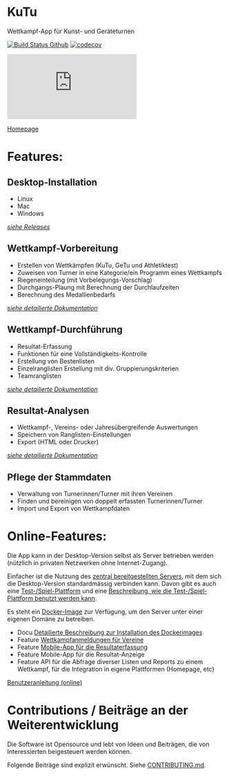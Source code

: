 # KuTu
Wettkampf-App für Kunst- und Geräteturnen

[![Build Status Github](https://github.com/luechtdiode/KuTu/actions/workflows/build-pipeline.yml/badge.svg)](https://github.com/luechtdiode/KuTu/actions/workflows/build-pipeline.yml)
[![codecov](https://codecov.io/gh/luechtdiode/KuTu/branch/master/graph/badge.svg?token=MHS3C84GA5)](https://codecov.io/gh/luechtdiode/KuTu)

[![Uptime sharevic.net](https://app.statuscake.com/button/index.php?Track=3358506&Days=7&Design=2)]([https://app.statuscake.com/button/index.php?Track=3358506&Days=7&Design=2](https://www.statuscake.com))

[Homepage](https://luechtdiode.github.io/KuTu)

# Features:

## Desktop-Installation
* Linux
* Mac
* Windows

_[siehe Releases](https://github.com/luechtdiode/KuTu/releases)_
## Wettkampf-Vorbereitung
* Erstellen von Wettkämpfen (KuTu, GeTu und Athletiktest)
* Zuweisen von Turner in eine Kategorie/ein Programm eines Wettkampfs
* Riegeneinteilung (mit Vorbelegungs-Vorschlag)
* Durchgangs-Plaung mit Berechnung der Durchlaufzeiten
* Berechnung des Medallienbedarfs

_[siehe detailierte Dokumentation](https://luechtdiode.gitbook.io/turner-wettkampf-app/wettkampf-vorbereitung)_

## Wettkampf-Durchführung
* Resultat-Erfassung
* Funktionen für eine Vollständigkeits-Kontrolle
* Erstellung von Bestenlisten
* Einzelranglisten Erstellung mit div. Gruppierungskriterien
* Teamranglisten
  
_[siehe detailierte Dokumentation](https://luechtdiode.gitbook.io/turner-wettkampf-app/wettkampf-durchfuhrung)_

## Resultat-Analysen
* Wettkampf-, Vereins- oder Jahresübergreifende Auswertungen
* Speichern von Ranglisten-Einstellungen
* Export (HTML oder Drucker)

_[siehe detailierte Dokumentation](https://luechtdiode.gitbook.io/turner-wettkampf-app/resultatanalysen)_
 
## Pflege der Stammdaten
* Verwaltung von Turnerinnen/Turner mit ihren Vereinen
* Finden und bereinigen von doppelt erfassten Turnerinnen/Turner
* Import und Export von Wettkampfdaten

# Online-Features:
  Die App kann in der Desktop-Version selbst als Server betrieben werden (nützlich in privaten Netzwerken ohne Internet-Zugang).
  
  Einfacher ist die Nutzung des [zentral bereitgestellten Servers](https://kutuapp.sharevic.net), mit dem sich die Desktop-Version standardmässig verbinden kann. Davon gibt es auch eine [Test-/Spiel-Plattform](https://test-kutuapp.sharevic.net) und eine [Beschreibung, wie die Test-/Spiel-Plattform benutzt werden kann](https://github.com/luechtdiode/KuTu/blob/master/docs/HowToSetupTestInstallation.md).

  Es steht ein [Docker-Image](https://hub.docker.com/r/luechtdiode/kutuapp) zur Verfügung, um den Server unter einer eigenen Domäne zu betreiben.
  * Docu [Detailierte Beschreibung zur Installation des Dockerimages](docs/KuTuAppDockerImageDocu.md)
  * Feature [Wettkampfanmeldungen für Vereine](https://luechtdiode.gitbook.io/turner-wettkampf-app/wettkampf-vorbereitung/wettkampf_uebersicht/turneranmeldungen_verarbeiten_online)
  * Feature [Mobile-App für die Resultaterfassung](https://luechtdiode.gitbook.io/turner-wettkampf-app/wettkampf-durchfuhrung/wettkampf-netzwerk-wertungsrichter)
  * Feature Mobile-App für die Resultat-Anzeige
  * Feature API für die Abfrage diverser Listen und Reports zu einem Wettkampf, für die Integration in eigene Plattformen (Homepage, etc)

[Benutzeranleitung (online)](https://luechtdiode.gitbook.io/turner-wettkampf-app/)

# Contributions / Beiträge an der Weiterentwicklung

Die Software ist Opensource und lebt von Ideen und Beiträgen, die von Interessierten beigesteuert werden können.

Folgende Beiträge sind explizit erwünscht. Siehe [CONTRIBUTING.md](CONTRIBUTING.md).
